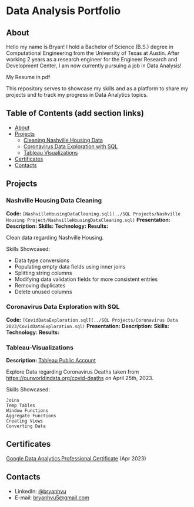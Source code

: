 # Data Analysis Portfolio

## About

Hello my name is Bryan! I hold a Bachelor of Science (B.S.) degree in Computational Engineering from the University of Texas at Austin. After working 2 years as a research engineer for the Engineer Research and Development Center, I am now currently pursuing a job in Data Analysis!

My Resume in pdf

This repository serves to showcase my skills and as a platform to share my projects and to track my progress in Data Analytics topics.

## Table of Contents (add section links)
* [About](#About)
* [Projects](#Projects)
    * [Cleaning Nashville Housing Data](#Nashville) 
    * [Coronavirus Data Exploration with SQL](#Coronavirus)
    * [Tableau Visualizations](#Tableau)
* [Certificates](#Certificates)
* [Contacts](#Contacts)

## Projects

### Nashville Housing Data Cleaning <a name="Nashville"></a>
**Code:** `[NashvilleHousingDataCleaning.sql](../SQL Projects/Nashville Housing Project/NashvilleHousingDataCleaning.sql)`
**Presentation:**
**Description:**
**Skills:**
**Technology:**
**Results:**

Clean data regarding Nashville Housing. 

Skills Showcased:
* Data type conversions
* Populating empty data fields using inner joins
* Splitting string columns
* Modifying data validation fields for more consistent entries
* Removing duplicates
* Delete unused columns

### Coronavirus Data Exploration with SQL <a name="Coronavirus"></a>
**Code:** `[CovidDataExploration.sql](../SQL Projects/Coronavirus Data 2023/CovidDataExploration.sql)`
**Presentation:**
**Description:**
**Skills:**
**Technology:**
**Results:**

### Tableau-Visualizations <a name="Tableau"></a>
**Description:** [Tableau Public Account](https://public.tableau.com/app/profile/bryan.vu)

Explore Data regarding Coronavirus Deaths taken from https://ourworldindata.org/covid-deaths on April 25th, 2023.

Skills Showcased:

    Joins
    Temp Tables
    Window Functions
    Aggregate Functions
    Creating Views
    Converting Data




## Certificates
[Google Data Analytics Professional Certificate](https://coursera.org/share/05b0e4709e7fa4a2bec481c8273b871d) (Apr 2023)

## Contacts
* LinkedIn: [@bryanhvu](https://www.linkedin.com/in/bryan-vu-71b82113b/)
* E-mail: bryanhvu5@gmail.com
